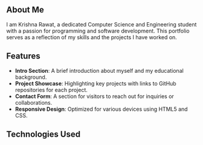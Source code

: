 ## About Me

I am Krishna Rawat, a dedicated Computer Science and Engineering student with a passion for programming and software development. This portfolio serves as a reflection of my skills and the projects I have worked on.

## Features

- **Intro Section**: A brief introduction about myself and my educational background.
- **Project Showcase**: Highlighting key projects with links to GitHub repositories for each project.
- **Contact Form**: A section for visitors to reach out for inquiries or collaborations.
- **Responsive Design**: Optimized for various devices using HTML5 and CSS.

## Technologies Used
